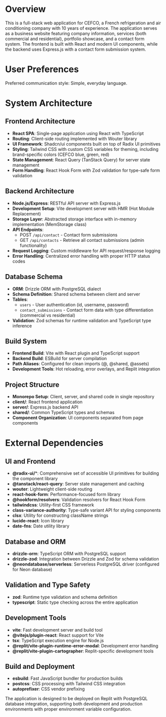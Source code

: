 # Overview

This is a full-stack web application for CEFCO, a French refrigeration and air conditioning company with 10 years of experience. The application serves as a business website featuring company information, services (both commercial and residential), portfolio showcase, and a contact form system. The frontend is built with React and modern UI components, while the backend uses Express.js with a contact form submission system.

# User Preferences

Preferred communication style: Simple, everyday language.

# System Architecture

## Frontend Architecture
- **React SPA**: Single-page application using React with TypeScript
- **Routing**: Client-side routing implemented with Wouter library
- **UI Framework**: Shadcn/ui components built on top of Radix UI primitives
- **Styling**: Tailwind CSS with custom CSS variables for theming, including brand-specific colors (CEFCO blue, green, red)
- **State Management**: React Query (TanStack Query) for server state management
- **Form Handling**: React Hook Form with Zod validation for type-safe form validation

## Backend Architecture
- **Node.js/Express**: RESTful API server with Express.js
- **Development Setup**: Vite development server with HMR (Hot Module Replacement)
- **Storage Layer**: Abstracted storage interface with in-memory implementation (MemStorage class)
- **API Endpoints**: 
  - POST `/api/contact` - Contact form submissions
  - GET `/api/contacts` - Retrieve all contact submissions (admin functionality)
- **Request Logging**: Custom middleware for API request/response logging
- **Error Handling**: Centralized error handling with proper HTTP status codes

## Database Schema
- **ORM**: Drizzle ORM with PostgreSQL dialect
- **Schema Definition**: Shared schema between client and server
- **Tables**:
  - `users` - User authentication (id, username, password)
  - `contact_submissions` - Contact form data with type differentiation (commercial vs residential)
- **Validation**: Zod schemas for runtime validation and TypeScript type inference

## Build System
- **Frontend Build**: Vite with React plugin and TypeScript support
- **Backend Build**: ESBuild for server compilation
- **Path Aliases**: Configured for clean imports (@, @shared, @assets)
- **Development Tools**: Hot reloading, error overlays, and Replit integration

## Project Structure
- **Monorepo Setup**: Client, server, and shared code in single repository
- **client/**: React frontend application
- **server/**: Express.js backend API
- **shared/**: Common TypeScript types and schemas
- **Component Organization**: UI components separated from page components

# External Dependencies

## UI and Frontend
- **@radix-ui/***: Comprehensive set of accessible UI primitives for building the component library
- **@tanstack/react-query**: Server state management and caching
- **wouter**: Lightweight client-side routing
- **react-hook-form**: Performance-focused form library
- **@hookform/resolvers**: Validation resolvers for React Hook Form
- **tailwindcss**: Utility-first CSS framework
- **class-variance-authority**: Type-safe variant API for styling components
- **clsx**: Utility for constructing className strings
- **lucide-react**: Icon library
- **date-fns**: Date utility library

## Database and ORM
- **drizzle-orm**: TypeScript ORM with PostgreSQL support
- **drizzle-zod**: Integration between Drizzle and Zod for schema validation
- **@neondatabase/serverless**: Serverless PostgreSQL driver (configured for Neon database)

## Validation and Type Safety
- **zod**: Runtime type validation and schema definition
- **typescript**: Static type checking across the entire application

## Development Tools
- **vite**: Fast development server and build tool
- **@vitejs/plugin-react**: React support for Vite
- **tsx**: TypeScript execution engine for Node.js
- **@replit/vite-plugin-runtime-error-modal**: Development error handling
- **@replit/vite-plugin-cartographer**: Replit-specific development tools

## Build and Deployment
- **esbuild**: Fast JavaScript bundler for production builds
- **postcss**: CSS processing with Tailwind CSS integration
- **autoprefixer**: CSS vendor prefixing

The application is designed to be deployed on Replit with PostgreSQL database integration, supporting both development and production environments with proper environment variable configuration.